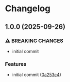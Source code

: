 # Changelog

## 1.0.0 (2025-09-26)


### ⚠ BREAKING CHANGES

* initial commit

### Features

* initial commit ([0a253c4](https://github.com/bchmnn/shisis/commit/0a253c4277457a5d63fe0312dc480062ed9a8dd9))
